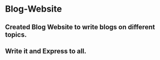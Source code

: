 # Blog-Website

## Created Blog Website to write blogs on different topics.
## Write it and Express to all.
